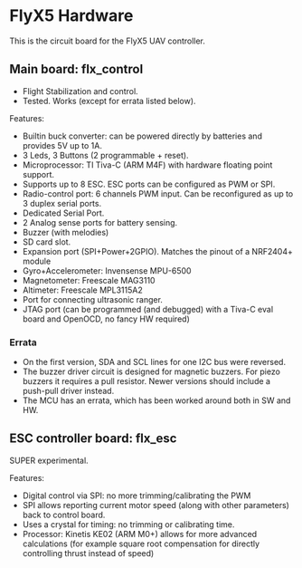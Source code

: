 # FlyX5 Hardware #

This is the circuit board for the FlyX5 UAV controller.

## Main board: flx_control ##

* Flight Stabilization and control.
* Tested. Works (except for errata listed below).

Features:

* Builtin buck converter: can be powered directly by batteries and provides 5V up to 1A.
* 3 Leds, 3 Buttons (2 programmable + reset).
* Microprocessor: TI Tiva-C (ARM M4F) with hardware floating point support.
* Supports up to 8 ESC. ESC ports can be configured as PWM or SPI.
* Radio-control port: 6 channels PWM input. Can be reconfigured as up to 3 duplex serial ports.
* Dedicated Serial Port.
* 2 Analog sense ports for battery sensing.
* Buzzer (with melodies)
* SD card slot.
* Expansion port (SPI+Power+2GPIO). Matches the pinout of a NRF2404+ module
* Gyro+Accelerometer: Invensense MPU-6500
* Magnetometer: Freescale MAG3110
* Altimeter: Freescale MPL3115A2
* Port for connecting ultrasonic ranger.
* JTAG port (can be programmed (and debugged) with a Tiva-C eval board and OpenOCD, no fancy HW required)

### Errata ###

* On the first version, SDA and SCL lines for one I2C bus were reversed.
* The buzzer driver circuit is designed for magnetic buzzers. For piezo buzzers it requires a pull resistor. Newer versions should include a push-pull driver instead.
* The MCU has an errata, which has been worked around both in SW and HW.

## ESC controller board: flx_esc ##

SUPER experimental.

Features:

* Digital control via SPI: no more trimming/calibrating the PWM
* SPI allows reporting current motor speed (along with other parameters) back to control board.
* Uses a crystal for timing: no trimming or calibrating time.
* Processor: Kinetis KE02 (ARM M0+) allows for more advanced calculations (for example square root compensation for directly controlling thrust instead of speed)